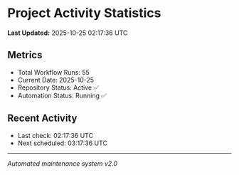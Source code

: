 # Project Activity Statistics

**Last Updated:** 2025-10-25 02:17:36 UTC

## Metrics
- Total Workflow Runs: 55
- Current Date: 2025-10-25
- Repository Status: Active ✅
- Automation Status: Running ✅

## Recent Activity
- Last check: 02:17:36 UTC
- Next scheduled: 03:17:36 UTC

---
*Automated maintenance system v2.0*
